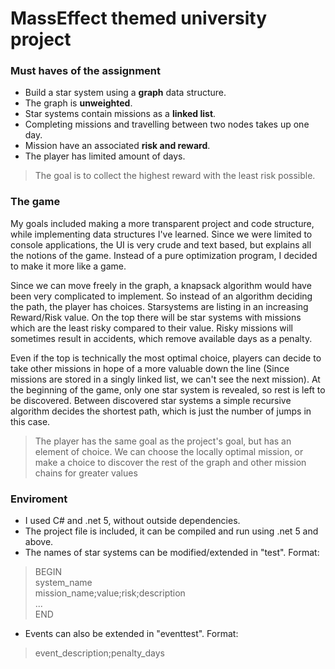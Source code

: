 # MassEffect themed university project

### Must haves of the assignment
* Build a star system using a **graph** data structure.
* The graph is **unweighted**.
* Star systems contain missions as a **linked list**.
* Completing missions and travelling between two nodes takes up one day.
* Mission have an associated **risk and reward**.
* The player has limited amount of days.
> The goal is to collect the highest reward with the least risk possible.

### The game
My goals included making a more transparent project and code structure, while implementing data structures I've learned.
Since we were limited to console applications, the UI is very crude and text based, but explains all the notions of the game.
Instead of a pure optimization program, I decided to make it more like a game.

Since we can move freely in the graph, a knapsack algorithm would have been very complicated to implement. So instead of
an algorithm deciding the path, the player has choices. Starsystems are listing in an increasing Reward/Risk value. On the top
there will be star systems with missions which are the least risky compared to their value.
Risky missions will sometimes result in accidents, which remove available days as a penalty.

Even if the top is technically the most optimal choice, players can decide to take other missions in hope of a more
valuable down the line (Since missions are stored in a singly linked list, we can't see the next mission).
At the beginning of the game, only one star system is revealed, so rest is left to be discovered. Between discovered star systems
a simple recursive algorithm decides the shortest path, which is just the number of jumps in this case.
> The player has the same goal as the project's goal, but has an element of choice. We can choose the locally optimal mission,
> or make a choice to discover the rest of the graph and other mission chains for greater values

### Enviroment
* I used C# and .net 5, without outside dependencies.
* The project file is included, it can be compiled and run using .net 5 and above.
* The names of star systems can be modified/extended in "test". Format:
> BEGIN\
> system_name\
> mission_name;value;risk;description\
> ...\
> END
* Events can also be extended in "eventtest". Format:
> event_description;penalty_days
